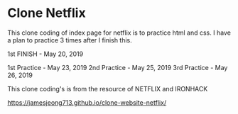 # Clone Netflix
This clone coding of index page for netflix is to practice html and css.
I have a plan to practice 3 times after I finish this.

1st FINISH - May 20, 2019

1st Practice - May 23, 2019
2nd Practice - May 25, 2019
3rd Practice - May 26, 2019

This clone coding's is from the resource of NETFLIX and IRONHACK

https://jamesjeong713.github.io/clone-website-netflix/
